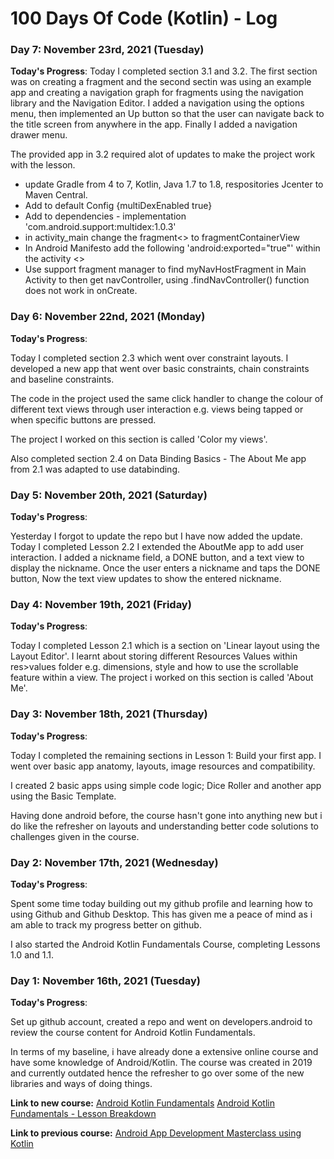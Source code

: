 # 100 Days Of Code (Kotlin) - Log


### Day 7: November 23rd, 2021 (Tuesday)

**Today's Progress**:
Today I completed section 3.1 and 3.2. The first section was on creating a fragment and the second sectin was using an example app and creating
 a navigation graph for fragments using the navigation library and the Navigation Editor.
I added a navigation using the options menu, then implemented an Up button so that the user can navigate back to the title screen
 from anywhere in the app. Finally I added a navigation drawer menu.
 
 The provided app in 3.2 required alot of updates to make the project work with the lesson. 
 - update Gradle from 4 to 7, Kotlin, Java 1.7 to 1.8, respositories Jcenter to Maven Central. 
 - Add to default Config {multiDexEnabled true}
 - Add to dependencies - implementation 'com.android.support:multidex:1.0.3' 
 - in activity_main change the fragment<> to fragmentContainerView
 - In Android Manifesto add the following 'android:exported="true"' within the activity <>
 - Use support fragment manager to find myNavHostFragment in Main Activity to then get navController, using .findNavController() function does not work in onCreate. 

### Day 6: November 22nd, 2021 (Monday)

**Today's Progress**: 

Today I completed section 2.3 which went over constraint layouts. I developed a new app that went over basic constraints, chain constraints and baseline constraints.

The code in the project used the same click handler to change the colour of different text views through user interaction e.g. views being tapped 
or when specific buttons are pressed. 

The project I worked on this section is called 'Color my views'.

Also completed section 2.4 on Data Binding Basics - The About Me app from 2.1 was adapted to use databinding. 


### Day 5: November 20th, 2021 (Saturday)

**Today's Progress**: 

Yesterday I forgot to update the repo but I have now added the update. Today I completed Lesson 2.2 
I extended the AboutMe app to add user interaction. I added a nickname field, a DONE button, and a text view to display the nickname. 
Once the user enters a nickname and taps the DONE button, 
Now the text view updates to show the entered nickname. 


### Day 4: November 19th, 2021 (Friday)

**Today's Progress**: 

Today I completed Lesson 2.1 which is a section on 'Linear layout using the Layout Editor'. I learnt about storing different Resources Values within
res>values folder e.g. dimensions, style and how to use the scrollable feature within a view.
The project i worked on this section is called 'About Me'.
  

### Day 3: November 18th, 2021 (Thursday)

**Today's Progress**: 

Today I completed the remaining sections in Lesson 1: Build your first app. I went over basic app anatomy, layouts, image resources and compatibility. 

I created 2 basic apps using simple code logic; Dice Roller and another app using the Basic Template.

Having done android before, the course hasn't gone into anything new but i do like the refresher on layouts and understanding better code solutions to challenges given in the course.  


### Day 2: November 17th, 2021 (Wednesday)

**Today's Progress**: 

Spent some time today building out my github profile and learning how to using Github and Github Desktop. This has given me a peace of mind as i am able to track my progress better on github. 

I also started the Android Kotlin Fundamentals Course, completing Lessons 1.0 and 1.1.

### Day 1: November 16th, 2021 (Tuesday)

**Today's Progress**: 

Set up github account, created a repo and went on developers.android to review the course content for Android Kotlin Fundamentals.

In terms of my baseline, i have already done a extensive online course and have some knowledge of Android/Kotlin. The course was created in 2019 and currently outdated hence the refresher to go over some of the new libraries and ways of doing things. 

**Link to new course:** 
[Android Kotlin Fundamentals](https://developer.android.com/courses/kotlin-android-fundamentals/overview)
[Android Kotlin Fundamentals - Lesson Breakdown](https://developer.android.com/courses/kotlin-android-fundamentals/toc)

**Link to previous course:** 
[Android App Development Masterclass using Kotlin](https://www.udemy.com/course/android-oreo-kotlin-app-masterclass/)

